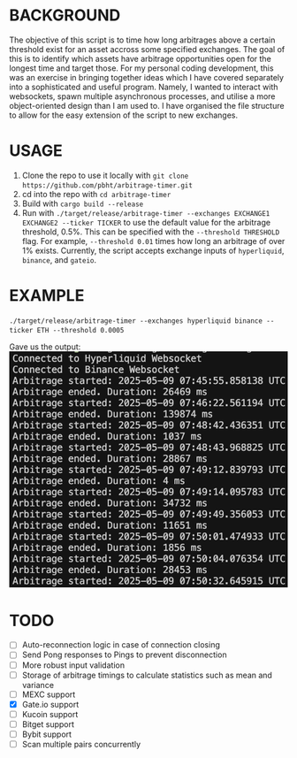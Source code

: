 # BACKGROUND
The objective of this script is to time how long arbitrages above a certain threshold exist for an asset accross some specified exchanges. The goal of this is to identify which assets have arbitrage opportunities open for the longest time and target those. For my personal coding development, this was an exercise in bringing together ideas which I have covered separately into a sophisticated and useful program. Namely, I wanted to interact with websockets, spawn multiple asynchronous processes, and utilise a more object-oriented design than I am used to. I have organised the file structure to allow for the easy extension of the script to new exchanges. 

# USAGE
1. Clone the repo to use it locally with `git clone https://github.com/pbht/arbitrage-timer.git`
2. cd into the repo with `cd arbitrage-timer`
3. Build with `cargo build --release`
4. Run with `./target/release/arbitrage-timer --exchanges EXCHANGE1 EXCHANGE2 --ticker TICKER` to use the default value for the arbitrage threshold, 0.5%. This can be specified with the `--threshold THRESHOLD` flag. For example, `--threshold 0.01` times how long an arbitrage of over 1% exists. Currently, the script accepts exchange inputs of `hyperliquid`, `binance`, and `gateio`.

# EXAMPLE
`./target/release/arbitrage-timer --exchanges hyperliquid binance --ticker ETH --threshold 0.0005`

Gave us the output: \
![Arbitrage Timer Output](assets/arbitrage-timer-demo.png)

# TODO
- [ ] Auto-reconnection logic in case of connection closing
- [ ] Send Pong responses to Pings to prevent disconnection
- [ ] More robust input validation
- [ ] Storage of arbitrage timings to calculate statistics such as mean and variance
- [ ] MEXC support
- [x] Gate.io support
- [ ] Kucoin support
- [ ] Bitget support
- [ ] Bybit support
- [ ] Scan multiple pairs concurrently
